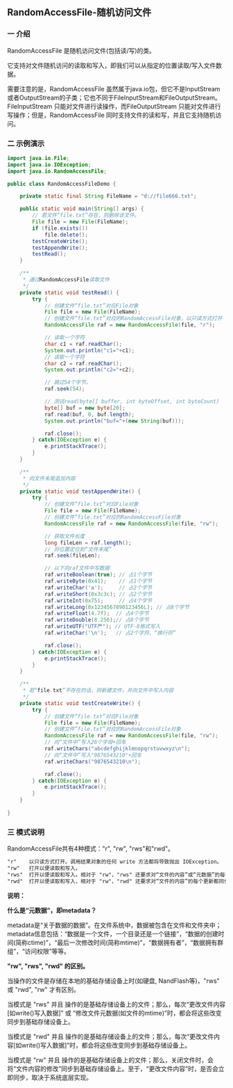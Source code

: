 ## RandomAccessFile-随机访问文件

### 一 介绍

RandomAccessFile 是随机访问文件(包括读/写)的类。

它支持对文件随机访问的读取和写入，即我们可以从指定的位置读取/写入文件数据。 

需要注意的是，RandomAccessFile 虽然属于java.io包，但它不是InputStream或者OutputStream的子类；它也不同于FileInputStream和FileOutputStream。 FileInputStream 只能对文件进行读操作，而FileOutputStream  只能对文件进行写操作；但是，RandomAccessFile 同时支持文件的读和写，并且它支持随机访问。 

### 二 示例演示

~~~java
import java.io.File;
import java.io.IOException;
import java.io.RandomAccessFile;

public class RandomAccessFileDemo {

    private static final String FileName = "d://file666.txt";

    public static void main(String[] args) {
        // 若文件“file.txt”存在，则删除该文件。
        File file = new File(FileName);
        if (file.exists())
            file.delete();
        testCreateWrite();
        testAppendWrite();
        testRead();
    }

    /**
     * 通过RandomAccessFile读取文件
     */
    private static void testRead() {
        try {
            // 创建文件“file.txt”对应File对象
            File file = new File(FileName);
            // 创建文件“file.txt”对应的RandomAccessFile对象，以只读方式打开
            RandomAccessFile raf = new RandomAccessFile(file, "r");

            // 读取一个字符
            char c1 = raf.readChar();
            System.out.println("c1="+c1);
            // 读取一个字符
            char c2 = raf.readChar();
            System.out.println("c2="+c2);

            // 跳过54个字节。
            raf.seek(54);

            // 测试read(byte[] buffer, int byteOffset, int byteCount)
            byte[] buf = new byte[20];
            raf.read(buf, 0, buf.length);
            System.out.println("buf="+(new String(buf)));

            raf.close();
        } catch(IOException e) {
            e.printStackTrace();
        }
    }

    /**
     * 向文件末尾追加内容
     */
    private static void testAppendWrite() {
        try {
            // 创建文件“file.txt”对应File对象
            File file = new File(FileName);
            // 创建文件“file.txt”对应的RandomAccessFile对象
            RandomAccessFile raf = new RandomAccessFile(file, "rw");

            // 获取文件长度
            long fileLen = raf.length();
            // 将位置定位到“文件末尾”
            raf.seek(fileLen);

            // 以下向raf文件中写数据
            raf.writeBoolean(true); // 占1个字节
            raf.writeByte(0x41);    // 占1个字节
            raf.writeChar('a');     // 占2个字节
            raf.writeShort(0x3c3c); // 占2个字节
            raf.writeInt(0x75);     // 占4个字节
            raf.writeLong(0x1234567890123456L); // 占8个字节
            raf.writeFloat(4.7f);  // 占4个字节
            raf.writeDouble(8.256);// 占8个字节
            raf.writeUTF("UTF严"); // UTF-8格式写入
            raf.writeChar('\n');   // 占2个字符。“换行符”

            raf.close();
        } catch(IOException e) {
            e.printStackTrace();
        }
    }

    /**
     * 若“file.txt”不存在的话，则新建文件，并向文件中写入内容
     */
    private static void testCreateWrite() {
        try {
            // 创建文件“file.txt”对应File对象
            File file = new File(FileName);
            // 创建文件“file.txt”对应的RandomAccessFile对象
            RandomAccessFile raf = new RandomAccessFile(file, "rw");
            // 向“文件中”写入26个字母+回车
            raf.writeChars("abcdefghijklmnopqrstuvwxyz\n");
            // 向“文件中”写入"9876543210"+回车
            raf.writeChars("9876543210\n");

            raf.close();
        } catch(IOException e) {
            e.printStackTrace();
        }
    }
    
}

~~~



### 三 模式说明

RandomAccessFile共有4种模式："r", "rw", "rws"和"rwd"。 

~~~txt
"r"    以只读方式打开。调用结果对象的任何 write 方法都将导致抛出 IOException。  
"rw"   打开以便读取和写入。
"rws"  打开以便读取和写入。相对于 "rw"，"rws" 还要求对“文件的内容”或“元数据”的每个更新都同步写入到基础存储设备。  
"rwd"  打开以便读取和写入，相对于 "rw"，"rwd" 还要求对“文件的内容”的每个更新都同步写入到基础存储设备。  
~~~

**说明：**

**什么是“元数据”，即metadata？** 

metadata是“关于数据的数据”。在文件系统中，数据被包含在文件和文件夹中；metadata信息包括：“数据是一个文件，一个目录还是一个链接”，“数据的创建时间(简称ctime)”，“最后一次修改时间(简称mtime)”，“数据拥有者”，“数据拥有群组”，“访问权限”等等。 

**"rw", "rws", "rwd" 的区别。** 

当操作的文件是存储在本地的基础存储设备上时(如硬盘, NandFlash等)，"rws" 或 "rwd", "rw" 才有区别。 

当模式是 "rws" 并且 操作的是基础存储设备上的文件；那么，每次“更改文件内容[如write()写入数据]” 或 “修改文件元数据(如文件的mtime)”时，都会将这些改变同步到基础存储设备上。 

当模式是 "rwd" 并且 操作的是基础存储设备上的文件；那么，每次“更改文件内容[如write()写入数据]”时，都会将这些改变同步到基础存储设备上。 

当模式是 "rw" 并且 操作的是基础存储设备上的文件；那么，关闭文件时，会将“文件内容的修改”同步到基础存储设备上。至于，“更改文件内容”时，是否会立即同步，取决于系统底层实现。 